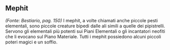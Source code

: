 ## **Mephit**

_(Fonte: Bestiario, pag. 150)_ I mephit, a volte chiamati anche piccole pesti
elementali, sono piccole creature bipedi dalle ali simili a quelle dei
pipistrelli. Servono gli elementali più potenti sui Piani Elementali o gli
incantatori neofiti che li evocano sul Piano Materiale. Tutti i mephit
possiedono alcuni piccoli poteri magici e un soffio.
